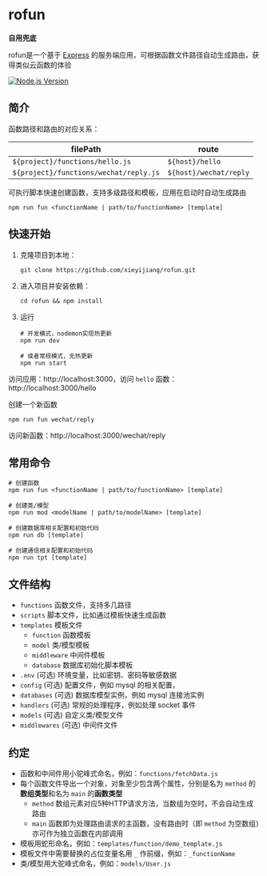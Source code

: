 # rofun

**自用兜底**

rofun是一个基于 [Express](https://expressjs.com/) 的服务端应用，可根据函数文件路径自动生成路由，获得类似云函数的体验

[![Node.js Version](https://img.shields.io/badge/Node.js-10.0.0%2B-brightgreen.svg?logo=node.js&logoColor=white)](https://nodejs.org/)

## 简介

函数路径和路由的对应关系：

| filePath                               | route                  |
| -------------------------------------- | ---------------------- |
| `${project}/functions/hello.js`        | `${host}/hello`        |
| `${project}/functions/wechat/reply.js` | `${host}/wechat/reply` |

可执行脚本快速创建函数，支持多级路径和模板，应用在启动时自动生成路由

```shell
npm run fun <functionName | path/to/functionName> [template]
```

## 快速开始

1. 克隆项目到本地：

   ```shell
   git clone https://github.com/xieyijiang/rofun.git
   ```

2. 进入项目并安装依赖：

   ```shell
   cd rofun && npm install
   ```

3. 运行

   ```shell
   # 开发模式，nodemon实现热更新
   npm run dev
   
   # 或者常规模式，无热更新
   npm run start
   ```
   

访问应用：http://localhost:3000，访问 `hello` 函数：http://localhost:3000/hello

创建一个新函数

```shell
npm run fun wechat/reply
```

访问新函数：http://localhost:3000/wechat/reply

## 常用命令

```shell
# 创建函数
npm run fun <functionName | path/to/functionName> [template]

# 创建类/模型
npm run mod <modelName | path/to/modelName> [template]

# 创建数据库相关配置和初始代码
npm run db [template]

# 创建通信相关配置和初始代码
npm run tpt [template]
```

## 文件结构

- `functions` 函数文件，支持多几路径
- `scripts` 脚本文件，比如通过模板快速生成函数
- `templates` 模板文件
  - `function` 函数模板
  - `model` 类/模型模板
  - `middleware` 中间件模板
  - `database` 数据库初始化脚本模板
- `.env`  (可选) 环境变量，比如密钥、密码等敏感数据
- `config`  (可选) 配置文件，例如 mysql 的相关配置，
- `databases`  (可选) 数据库模型实例，例如 mysql 连接池实例
- `handlers` (可选) 常规的处理程序，例如处理 socket 事件
- `models`  (可选) 自定义类/模型文件
- `middlewares`  (可选) 中间件文件

## 约定

- 函数和中间件用小驼峰式命名，例如：`functions/fetchData.js`
- 每个函数文件导出一个对象，对象至少包含两个属性，分别是名为 `method` 的**数组类型**和名为 `main` 的**函数类型**
  - `method` 数组元素对应5种HTTP请求方法，当数组为空时，不会自动生成路由
  - `main` 函数即为处理路由请求的主函数，没有路由时（即 `method` 为空数组）亦可作为独立函数在内部调用
- 模板用蛇形命名，例如：`templates/function/demo_template.js`
- 模板文件中需要替换的占位变量名用 `_` 作前缀，例如：`_functionName`
- 类/模型用大驼峰式命名，例如：`models/User.js`

